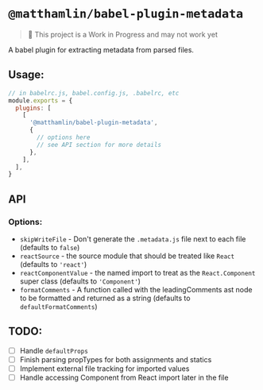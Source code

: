 # `@matthamlin/babel-plugin-metadata`

> 🚨 This project is a Work in Progress and may not work yet

A babel plugin for extracting metadata from parsed files.

## Usage:

```js
// in babelrc.js, babel.config.js, .babelrc, etc
module.exports = {
  plugins: [
    [
      '@matthamlin/babel-plugin-metadata',
      {
        // options here
        // see API section for more details
      },
    ],
  ],
}
```

## API

### Options:

- `skipWriteFile` - Don't generate the `.metadata.js` file next to each file
  (defaults to `false`)
- `reactSource` - the source module that should be treated like `React`
  (defaults to `'react'`)
- `reactComponentValue` - the named import to treat as the `React.Component`
  super class (defaults to `'Component'`)
- `formatComments` - A function called with the leadingComments ast node to be
  formatted and returned as a string (defaults to `defaultFormatComments`)

## TODO:

- [ ] Handle `defaultProps`
- [ ] Finish parsing propTypes for both assignments and statics
- [ ] Implement external file tracking for imported values
- [ ] Handle accessing Component from React import later in the file
